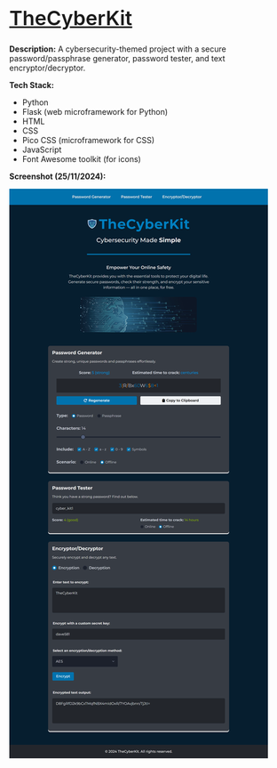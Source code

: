 <h1 style="font-size: 36px; text-decoration: underline; font-weight: 600;">TheCyberKit</h1>

**Description:** A cybersecurity-themed project with a secure password/passphrase generator, password tester, and text encryptor/decryptor.

**Tech Stack:**
+ Python
+ Flask (web microframework for Python)
+ HTML
+ CSS
+ Pico CSS (microframework for CSS)
+ JavaScript
+ Font Awesome toolkit (for icons)

**Screenshot (25/11/2024):** 

![TheCyberKit_screencapture.png](https://github.com/JoaquinSuarezVallejos/TheCyberKit/blob/main/static/images/TheCyberKit_screencapture.png)
